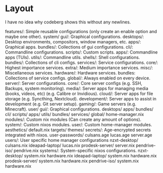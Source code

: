 # Layout

I have no idea why codeberg shows this without any newlines.

features/: Simple reusable configurations (only create an enable option and maybe one other).
  system/
    gui/: Graphical configurations.
      desktops/: Desktop environments, compositors, window managers, etc.
      apps/: Graphical apps.
      bundles/: Collections of gui configurations.
    cli/: Commandline configurations.
      scripts/: Custom scripts.
      apps/: Commandline apps (TUIs).
      utils/: Commandline utils.
      shells/: Shell configurations.
      bundles/: Collections of cli configs.
    services/: Service configurations.
      core/: Highest importance services.
      extra/: Medium importance services.
      misc/: Miscellaneous services.
      hardware/: Hardware services.
      bundles: Collections of service configs.
    global/: Always enabled on every device.
    server/: Server configurations.
      core/: Core server configs (e.g. SSH, Backups, system monitoring).
      media/: Server apps for managing media (books, videos, etc) (e.g. Calibre or Invidious).
      cloud/: Server apps for file storage (e.g. Syncthing, Nextcloud).
      development/: Server apps to assist in development (e.g. Git server setup).
      gaming/: Game servers (e.g. Minecraft).
  user/
    gui/: Graphical configurations.
      desktops/
      apps/
      bundles/
    cli/
      scripts/
      apps/
      utils/
      bundles/
    services/
    global/
      home-manager.nix
modules/: Custom nix modules (Can create any amount of options).
  system/: Custom nixos modules.
  user/: Custom home-manager modules.
    aesthetics/
      default.nix
      targets/
      themes/
secrets/: Age-encrypted secrets integrated with nixos.
  user-passwords/
    culsans.age
    lucas.age
    server.age
users/: User specific home manager configurations
  nzxt-desktop/
    culsans.nix
  ideapad-laptop/
    lucas.nix
  prodesk-server/
    server.nix
  pendrive-iso/
    pendrive.nix
systems/: System-specific nixos configurations.
  nzxt-desktop/
    system.nix
    hardware.nix
  ideapad-laptop/
    system.nix
    hardware.nix
  prodesk-server/
    system.nix
    hardware.nix
  pendrive-iso/
    system.nix
    hardware.nix
